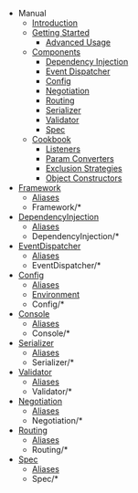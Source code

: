 * Manual
    * [Introduction](README.md)
    * [Getting Started](getting_started/README.md)
        * [Advanced Usage](getting_started/advanced_usage.md)
    * [Components](components/README.md)
        * [Dependency Injection](components/dependency_injection.md)
        * [Event Dispatcher](components/event_dispatcher.md)
        * [Config](components/config.md)
        * [Negotiation](components/negotiation.md)
        * [Routing](components/routing.md)
        * [Serializer](components/serializer.md)
        * [Validator](components/validator.md)
        * [Spec](components/spec.md)
    * [Cookbook](cookbook/README.md)
        * [Listeners](cookbook/listeners.md)
        * [Param Converters](cookbook/param_converters.md)
        * [Exclusion Strategies](cookbook/exclusion_strategies.md)
        * [Object Constructors](cookbook/object_constructors.md)
* [Framework](Framework/index.md)
    * [Aliases](Framework/aliases.md)
    * Framework/*
* [DependencyInjection](DependencyInjection/index.md)
    * [Aliases](DependencyInjection/aliases.md)
    * DependencyInjection/*
* [EventDispatcher](EventDispatcher/index.md)
    * [Aliases](EventDispatcher/aliases.md)
    * EventDispatcher/*
* [Config](Config/index.md)
    * [Aliases](Config/aliases.md)
    * [Environment](Config/environment.md)
    * Config/*
* [Console](Console/index.md)
    * [Aliases](Console/aliases.md)
    * Console/*
* [Serializer](Serializer/index.md)
    * [Aliases](Serializer/aliases.md)
    * Serializer/*
* [Validator](Validator/index.md)
    * [Aliases](Validator/aliases.md)
    * Validator/*
* [Negotiation](Negotiation/index.md)
    * [Aliases](Negotiation/aliases.md)
    * Negotiation/*
* [Routing](Routing/index.md)
    * [Aliases](Routing/aliases.md)
    * Routing/*
* [Spec](Spec/index.md)
    * [Aliases](Spec/aliases.md)
    * Spec/*
